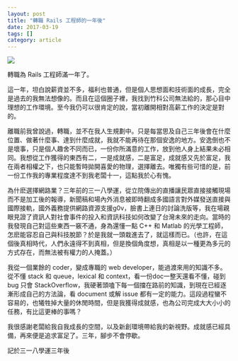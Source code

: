 ```yaml
---
layout: post
title: "轉職 Rails 工程師的一年後"
date: 2017-03-19
tags: []
category: article
---
```


![](https://imgur.com/m1TNik4.png)

轉職為 Rails 工程師滿一年了。

這一年，坦白說薪資並不多，福利也普通，但是個人思想面和技術面的成長，完全是過去的我無法想像的。而且在這個圈子裡，我找到竹科公司無法給的，那心目中理想的工作環境。至今我仍可以很肯定的說，當初離開相對高薪工作的決定是對的。

<!--more-->

離職前我曾說過，轉職，並不在我人生規劃中。只是每當思及自己三年後會在什麼位置、做著什麼事、達到什麼成就，我就不能再待在那個安逸的地方。安逸倒也不是壞事，只是個人趣舍不同而已，一份你所滿意的工作，放到他人身上結果未必相同。我想從工作獲得的東西有二，一是成就感，二是富足，成就感又先於富足，我在兩者相權之下，也只能暫時拋開喜愛的物理，選擇離去。唯獨有些可惜的是，前一份工作我的專業程度達不到我老闆十一，這點我於心有愧。

為什麽選擇網路業？三年前的三一八學運，從立院傳出的直播讓民眾直接接觸現場而不是加工後的報導，新聞稿和場內外消息被即時翻成多國語言對外媒發送直接與國際接軌，國外義務提供網路資源支援g0v，臉書上連日的討論洗版等，我在場親眼見證了資訊人對社會事件的投入和資訊科技如何改變了台灣未來的走向。當時的我發現自己對這些東西一竅不通，身為還懂一點 C++ 和 Matlab 的光學工程師，怎麽能容忍自己與科技脫節？於是我就一頭栽進去了，就這樣而已。（也許，在這個後真相時代，人們永遠得不到真相，但是換個角度想，真相是以一種更為多元的方式存在，而無法被有權力的人掩蓋。）

我從一個業餘的 coder，變成專職的 web developer，能過渡來用的知識不多。從不懂 stack 和 queue，lexical 和 context，看一份doc一整天還看不懂，碰到 bug 只會 StackOverflow，我硬著頭嗑下每一個擋在路前的知識，到現在已經逐漸形成自己的方法論，看 document 或解 issue 都有一定的能力。這段過程蠻不容易的，也犧牲掉大量的休閒時間，但是我獲得成就感，也為公司完成大大小小的任務，有比這更棒的事嗎？

我很感謝老闆給我自我成長的空間，以及新創環境帶給我的新視野。成就感已經具備，再來便是追求富足了。三年，腳步不會停歇。

記於三一八學運三年後

